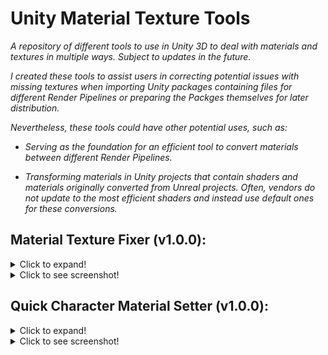 # Unity Material Texture Tools

_A repository of different tools to use in Unity 3D to deal with materials and textures in multiple ways. Subject to updates in the future._

_I created these tools to assist users in correcting potential issues with missing textures when importing Unity packages containing files for different Render Pipelines or preparing the Packges themselves for later distribution._

_Nevertheless, these tools could have other potential uses, such as:_

* _Serving as the foundation for an efficient tool to convert materials between different Render Pipelines._

* _Transforming materials in Unity projects that contain shaders and materials originally converted from Unreal projects. Often, vendors do not update to the most efficient shaders and instead use default ones for these conversions._

## **Material Texture Fixer (v1.0.0):**

<details>
  <summary>Click to expand!</summary>
  
This Unity editor script, is crafted to simplify the process of managing and restoring material textures in Unity projects. Accessible through "Tools/Ahab Tools/Material Texture Fixer" in the Unity Editor, this script provides a structured approach to saving and refilling textures for materials. 

### **Features and Workflow**

<details>
  <summary>Click to expand!</summary>

**Custom Editor Window:**

* A user-friendly interface is presented within a custom editor window. This interface includes buttons, labels, and information boxes that guide you through the texture management process.

**Saving Textures' Paths:**

* You can save the paths of all textures associated with selected materials into a JSON file. This file is stored in the same location as the materials, making it easy to track and manage texture information.

**Refilling Textures from JSON:**

* If materials are selected and a corresponding JSON file is available in the same directory, the script can read this file to reassign the appropriate textures to the materials based on the saved data. This functionality ensures consistency and simplifies the process of texture management across different sessions or projects.

</details>

### **How to Use**

1\. Open the Editor Window:

* Navigate to "Tools/Ahab Tools/Material Texture Fixer" in Unity’s top menu to open the editor window.

2\. Step 1: Save Textures' Paths:

* Click the "Store paths into JSON" button after selecting the materials in the Project tab. This action will register and store the paths of all textures related to the selected materials in a JSON file.

3\. Step 2: Refill Textures:

* With materials selected and the JSON file in place, press the "Refill Materials" button. The script will automatically assign the textures according to the data in the JSON file, effectively restoring the original texture settings of the materials.

</details>

<details>
  <summary>Click to see screenshot!</summary>
  
![Material Texture Fixer UI](images/materialtexurefixer.PNG "Screenshot of Material Texture Fixer UI")
</details>

## **Quick Character Material Setter (v1.0.0):**

<details>
  <summary>Click to expand!</summary>

This Unity editor script,  is designed to streamline the process of updating materials with new textures within Unity. It provides functionality through a custom editor window, which you can access under "Tools/Ahab Tools/Quick Character Material Setter" in the Unity Editor menu. 

### **Features and Workflow**

<details>
  <summary>Click to expand!</summary>

**Custom Editor Window:**

* The script creates a custom editor window that provides a user-friendly interface for performing texture updates on materials. This window includes input fields, buttons, and informative text to guide you through the process.

**Texture Path Configuration:**

* You can specify the path where new textures are located. There's an option to automatically set this path to the currently selected folder in the Unity Project tab, enhancing your workflow efficiency.

**Texture Renaming:**

* The tool supports renaming textures based on keywords. You can specify an "Original Keyword" to look for in texture names and a "New Keyword" to replace it with. This feature is particularly useful for batch renaming textures to conform to new naming conventions or to specify texture types.

**Secondary Texture Path:**

* Optionally, you can specify a secondary path to look for textures, increasing the likelihood of finding the correct resources when they are not all stored in a single directory.

**Material Update:**

* Once paths and renaming rules are set, you can apply these to selected materials. The script searches through the specified directories, finds matching textures, and assigns them to the appropriate texture properties of the selected materials.
</details>

### **How to Use**

1\. Open the Editor Window:

* Navigate to "Tools/Ahab Tools/Quick Character Material Setter" in Unity’s top menu to open the editor window.

2\. Configure Paths and Keywords:

* Enter the main path for new textures.
* If needed, enable and configure the secondary path.
* Set the original and new keywords for renaming textures.

3\. Select Materials:

* In the Unity Project tab, select the materials you want to update.

4\. Execute Updates:

* Click the "Refill selected materials" button to start the process. The script will update the materials with the new textures based on the configured settings.
</details>

<details>
  <summary>Click to see screenshot!</summary>
  
![Quick Character Material Setter UI](images/QuickCharacterMaterialSetter.PNG "Screenshot of Quick Character Material Setter UI")
</details>
